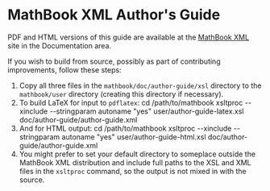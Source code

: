 MathBook XML Author's Guide
===========================

PDF and HTML versions of this guide are available at the [MathBook XML](http://mathbook.pugetsound.edu) site in the Documentation area.

If you wish to build from source, possibly as part of contributing improvements, follow these steps:

1.  Copy all three files in the `mathbook/doc/author-guide/xsl` directory to the `mathbook/user` directory (creating this directory if necessary).
1.  To build LaTeX for input to `pdflatex`:
        cd /path/to/mathbook
        xsltproc --xinclude --stringparam autoname "yes" user/author-guide-latex.xsl doc/author-guide/author-guide.xml
1.  And for HTML output:
        cd /path/to/mathbook
        xsltproc --xinclude --stringparam autoname "yes" user/author-guide-html.xsl doc/author-guide/author-guide.xml
1.  You might prefer to set your default directory to someplace outside the MathBook XML distribution and include full paths to the XSL and XML files in the `xsltproc` command, so the output is not mixed in with the source.
